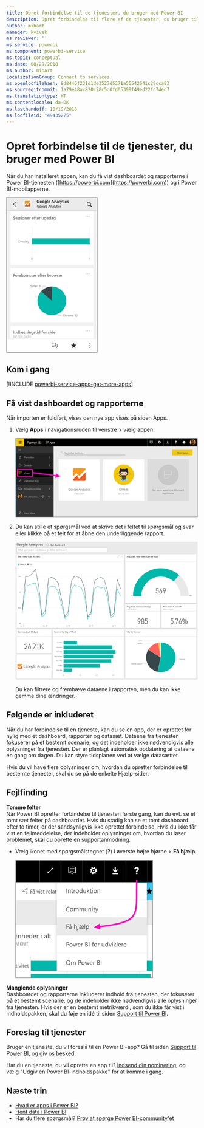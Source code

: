 ```yaml
---
title: Opret forbindelse til de tjenester, du bruger med Power BI
description: Opret forbindelse til flere af de tjenester, du bruger til at køre din virksomhed, f.eks. Salesforce, Microsoft Dynamics CRM og Google Analytics.
author: mihart
manager: kvivek
ms.reviewer: ''
ms.service: powerbi
ms.component: powerbi-service
ms.topic: conceptual
ms.date: 08/29/2018
ms.author: mihart
LocalizationGroup: Connect to services
ms.openlocfilehash: 8d8446f231d1de3527d5371a55542641c29cca83
ms.sourcegitcommit: 1a79e48ac820c28c5d0fd05399f49ed22fc74ed7
ms.translationtype: HT
ms.contentlocale: da-DK
ms.lasthandoff: 10/19/2018
ms.locfileid: "49435275"
---
```

# <a name="connect-to-the-services-you-use-with-power-bi"></a>Opret forbindelse til de tjenester, du bruger med Power BI

Når du har installeret appen, kan du få vist dashboardet og rapporterne i Power BI-tjenesten ([https://powerbi.com](https://powerbi.com)) og i Power BI-mobilapperne. 

![Google Analytics-app i Power BI-mobilappen](media/end-user-connect-to-services/power-bi-service-mobile-app-240.png)

## <a name="get-started"></a>Kom i gang
[!INCLUDE [powerbi-service-apps-get-more-apps](.././includes/powerbi-service-apps-get-more-apps.md)]

## <a name="view-the-dashboard-and-reports"></a>Få vist dashboardet og rapporterne
Når importen er fuldført, vises den nye app vises på siden Apps.

1. Vælg **Apps** i navigationsruden til venstre > vælg appen.
   
     ![Siden Apps](media/end-user-connect-to-services/power-bi-service-apps-open-app.png)
2. Du kan stille et spørgsmål ved at skrive det i feltet til spørgsmål og svar eller klikke på et felt for at åbne den underliggende rapport. 
   
    ![Google Analytics-dashboard](media/end-user-connect-to-services/googleanalytics2.png)
   
    Du kan filtrere og fremhæve dataene i rapporten, men du kan ikke gemme dine ændringer.

## <a name="whats-included"></a>Følgende er inkluderet
Når du har forbindelse til en tjeneste, kan du se en app, der er oprettet for nylig med et dashboard, rapporter og datasæt. Dataene fra tjenesten fokuserer på et bestemt scenarie, og det indeholder ikke nødvendigvis alle oplysninger fra tjenesten. Der er planlagt automatisk opdatering af dataene én gang om dagen. Du kan styre tidsplanen ved at vælge datasættet.

Hvis du vil have flere oplysninger om, hvordan du opretter forbindelse til bestemte tjenester, skal du se på de enkelte Hjælp-sider.

## <a name="troubleshooting"></a>Fejlfinding
**Tomme felter**  
Når Power BI opretter forbindelse til tjenesten første gang, kan du evt. se et tomt sæt felter på dashboardet. Hvis du stadig kan se et tomt dashboard efter to timer, er der sandsynligvis ikke oprettet forbindelse. Hvis du ikke får vist en fejlmeddelelse, der indeholder oplysninger om, hvordan du løser problemet, skal du oprette en supportanmodning.

* Vælg ikonet med spørgsmålstegnet (**?**) i øverste højre hjørne > **Få hjælp**.
  
    ![Få hjælp-ikonet](media/end-user-connect-to-services/power-bi-service-get-help.png)

**Manglende oplysninger**  
Dashboardet og rapporterne inkluderer indhold fra tjenesten, der fokuserer på et bestemt scenarie, og de indeholder ikke nødvendigvis alle oplysninger fra tjenesten. Hvis der er en bestemt metrikværdi, som du ikke får vist i indholdspakken, skal du føje en idé til siden [Support til Power BI](https://support.powerbi.com/forums/265200-power-bi).

## <a name="suggesting-services"></a>Foreslag til tjenester
Bruger en tjeneste, du vil foreslå til en Power BI-app? Gå til siden [Support til Power BI](https://support.powerbi.com/forums/265200-power-bi), og giv os besked.

Har du en tjeneste, du vil oprette en app til? [Indsend din nominering](https://azure.microsoft.com/marketplace/programs/certified/apply/), og vælg "Udgiv en Power BI-indholdspakke" for at komme i gang.

## <a name="next-steps"></a>Næste trin
* [Hvad er apps i Power BI?](end-user-apps.md)
* [Hent data i Power BI](../service-get-data.md)
* Har du flere spørgsmål? [Prøv at spørge Power BI-community'et](http://community.powerbi.com/)

